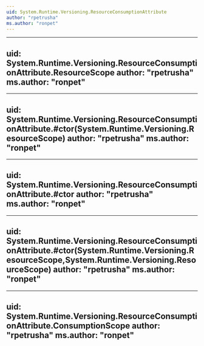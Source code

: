 ```yaml
---
uid: System.Runtime.Versioning.ResourceConsumptionAttribute
author: "rpetrusha"
ms.author: "ronpet"
---
```


---
uid: System.Runtime.Versioning.ResourceConsumptionAttribute.ResourceScope
author: "rpetrusha"
ms.author: "ronpet"
---

---
uid: System.Runtime.Versioning.ResourceConsumptionAttribute.#ctor(System.Runtime.Versioning.ResourceScope)
author: "rpetrusha"
ms.author: "ronpet"
---

---
uid: System.Runtime.Versioning.ResourceConsumptionAttribute.#ctor
author: "rpetrusha"
ms.author: "ronpet"
---

---
uid: System.Runtime.Versioning.ResourceConsumptionAttribute.#ctor(System.Runtime.Versioning.ResourceScope,System.Runtime.Versioning.ResourceScope)
author: "rpetrusha"
ms.author: "ronpet"
---

---
uid: System.Runtime.Versioning.ResourceConsumptionAttribute.ConsumptionScope
author: "rpetrusha"
ms.author: "ronpet"
---
